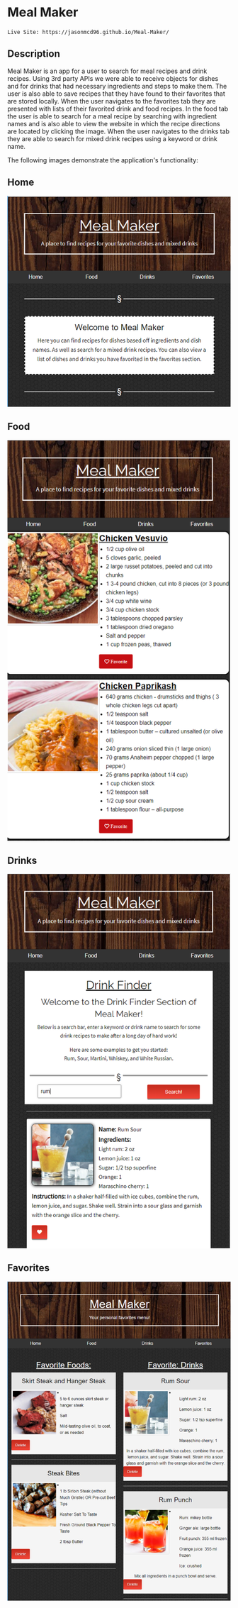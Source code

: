 # Meal Maker
```
Live Site: https://jasonmcd96.github.io/Meal-Maker/
```

## Description

Meal Maker is an app for a user to search for meal recipes and drink recipes. Using 3rd party APIs we were able to receive objects for dishes and for drinks that had necessary ingredients and steps to make them. The user is also able to save recipes that they have found to their favorites that are stored locally. When the user navigates to the favorites tab they are presented with lists of their favorited drink and food recipes. In the food tab the user is able to search for a meal recipe by searching with ingredient names and is also able to view the website in which the recipe directions are located by clicking the image. When the user navigates to the drinks tab they are able to search for mixed drink recipes using a keyword or drink name.

The following images demonstrate the application's functionality:

## Home
![home demo](./homepreview.png)
## Food
![home demo](./foodpreview.png)
## Drinks
![home demo](./drinkpreview.png)
## Favorites
![home demo](./favoritespreview.png)

